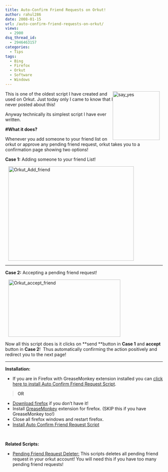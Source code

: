 ```yaml
---
title: Auto-Confirm Friend Requests on Orkut!
author: rahul286
date: 2008-01-15
url: /auto-confirm-friend-requests-on-orkut/
views:
  - 2900
dsq_thread_id:
  - 2946463157
categories:
  - Tips
tags:
  - Bing
  - Firefox
  - Orkut
  - Software
  - Windows
---
```

<img class="wp-image-50851" style="border-top-width: 0px;border-left-width: 0px;border-bottom-width: 0px;margin: 0px 10px 0px 0px;border-right-width: 0px" height="156" alt="say_yes" src="http://cdn.devilsworkshop.org/files/2008/01/image3.png" width="150" align="right" border="0" />This is one of the oldest script I have created and used on Orkut. Just today only I came to know that I never posted about this!

Anyway technically its simplest script I have ever written.

**#What it does?**

Whenever you add someone to your friend list on orkut or approve any pending friend request, orkut takes you to a confirmation page showing two options! 

**Case 1:** Adding someone to your friend List!

[<img style="border-top-width: 0px;border-left-width: 0px;border-bottom-width: 0px;margin: 0px 0px 0px 10px;border-right-width: 0px" height="302" alt="Orkut_Add_friend" src="http://cdn.devilsworkshop.org/files/2008/01/image-thumb2.png" width="401" border="0" />][1] 

****

**Case 2:** Accepting a pending friend request!

[<img style="border-top-width: 0px;border-left-width: 0px;border-bottom-width: 0px;margin: 0px 0px 0px 10px;border-right-width: 0px" height="183" alt="Orkut_accept_friend" src="http://cdn.devilsworkshop.org/files/2008/01/image-thumb3.png" width="358" border="0" />][2] 

Now all this script does is it clicks on **send **button in **Case 1** and **accept** button in **Case 2**!&#160; Thus automatically confirming the action positively and redirect you to the next page!

****

**Installation:**

  * If you are in Firefox with GreaseMonkey extension installed you can <a href="http://userscripts.org/scripts/source/7381.user.js" onclick="_gaq.push(['_trackEvent', 'outbound-article', 'http://userscripts.org/scripts/source/7381.user.js', 'click here to install Auto Confirm Friend Request Script']);" >click here to install Auto Confirm Friend Request Script</a>. 

> **OR**

  * [Download firefox][3] if you don&#8217;t have it! 
  * Install <a href="https://addons.mozilla.org/en-US/firefox/addon/748" onclick="_gaq.push(['_trackEvent', 'outbound-article', 'https://addons.mozilla.org/en-US/firefox/addon/748', 'GreaseMonkey']);" >GreaseMonkey</a> extension for firefox. (SKIP this if you have GreaseMonkey too!) 
  * Close all firefox windows and restart firefox. 
  * <a href="http://userscripts.org/scripts/source/7381.user.js" onclick="_gaq.push(['_trackEvent', 'outbound-article', 'http://userscripts.org/scripts/source/7381.user.js', 'Install Auto Confirm Friend Request Script']);" >Install Auto Confirm Friend Request Script</a>

&#160;

**Related Scripts:**

  * [Pending Friend Request Deleter:][4] This scripts deletes all pending friend request in your orkut account! You will need this if you have too many pending friend requests!

 [1]: http://cdn.devilsworkshop.org/files/2008/01/image4.png
 [2]: http://cdn.devilsworkshop.org/files/2008/01/image5.png
 [3]: http://devilsworkshop.org/#FIREFOX
 [4]: http://devilsworkshop.org/2007/06/15/orkut-pending-friend-requests-deleter-script/
